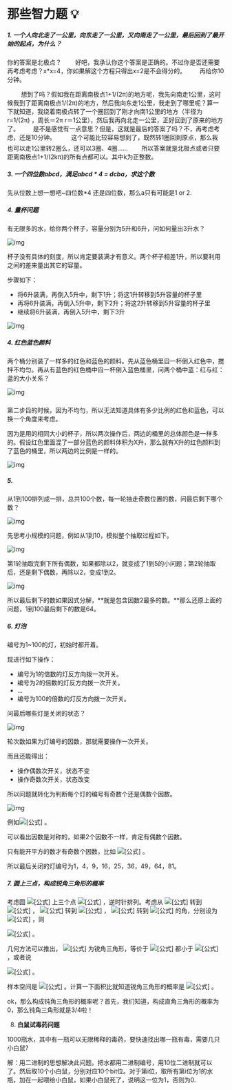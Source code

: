 # 那些智力题 💡

##### 1. 一个人向北走了一公里，向东走了一公里，又向南走了一公里，最后回到了最开始的起点，为什么？

你的答案是北极点？
 　　好吧，我承认你这个答案是正确的。不过你是否还需要再考虑考虑？x*x=4，你如果解这个方程只得出x=2是不会得分的。
 　　再给你10分钟。

 　　 想到了吗？假如我在距离南极点1+1/(2π)的地方呢，我先向南走1公里，这时候我到了距离南极点1/(2π)的地方，然后我向东走1公里，我走到了哪里呢？算一下就知道，我绕着南极点转了一个圈回到了刚才向南1公里的地方（半径为r=1/(2π) ，周长＝2π r＝1公里），然后我再向北走一公里，正好回到了原来的地方了。
 　　是不是感觉有一点意思？但是，这就是最后的答案了吗？不，再考虑考虑，还是10分钟。

 　　这个可能比较容易想到了，既然转1圈回到原点，那么我也可以走1公里转2圈么，还可以3圈、4圈……
 　　所以答案就是北极点或者只要距离南极点1+1/(2kπ)的所有点都可以。其中k为正整数。



##### 3.  一个四位数abcd，满足abcd * 4 = dcba，求这个数

先从位数上想一想吧~四位数*4 还是四位数，那么a只有可能是1 or 2.

##### 4. 量杯问题

有无限多的水，给你两个杯子，容量分别为5升和6升，问如何量出3升水？

![img](https://pic4.zhimg.com/80/v2-23e5a84ac48d06c7c6c2609c75da6bdf_1440w.jpg)



杯子没有具体的刻度，所以肯定要装满才有意义。两个杯子相差1升，所以要利用之间的差来量出其它的容量。

步骤如下：

- 将6升装满，再倒入5升中，剩下1升；将这1升转移到5升容量的杯子里
- 再将6升装满，再倒入5升中，剩下2升；将这2升转移到5升容量的杯子里
- 继续将6升装满，再倒入5升中，剩下3升

![img](https://pic4.zhimg.com/80/v2-30dadd6857394b49d5d12a41ee8b39b7_1440w.jpg)

##### 4. 红色蓝色颜料

两个桶分别装了一样多的红色和蓝色的颜料。先从蓝色桶里舀一杯倒入红色中，搅拌不均匀。再从有蓝色的红色桶中舀一杯倒入蓝色桶里，问两个桶中蓝：红与红：蓝的大小关系？

![img](https://pic1.zhimg.com/80/v2-07bf8eeda522ba38e4c39381429d82c0_1440w.jpg)

### 

第二步舀的时候，因为不均匀，所以无法知道具体有多少比例的红色和蓝色，可以换一个角度来考虑。

因为是用的相同大小的杯子，所以两次操作后，两边的桶里的总体颜色是一样多的。假设红色里面混了一部分蓝色的颜料体积为X升，那么就有X升的红色颜料到了蓝色的桶里，所以两边的比例是一样的。

![img](https://pic2.zhimg.com/80/v2-f3ab3d69b0abcdf5999428ced3e9ea21_1440w.jpg)

##### 5. 

从1到100排列成一排，总共100个数，每一轮抽走奇数位置的数，问最后剩下哪个数？

![img](https://pic4.zhimg.com/80/v2-1a7696a62cede10d76238cff607ae4a3_1440w.jpg)



先思考小规模的问题，例如从1到10，模拟整个抽取过程如下。

![img](https://pic2.zhimg.com/80/v2-fb836018ec2e2b893f302c6a65ec9dcd_1440w.jpg)

第1轮抽取完剩下所有偶数，如果都除以2，就变成了1到5的小问题；第2轮抽取后，还是剩下偶数，再除以2，变成1到2。

![img](https://pic4.zhimg.com/80/v2-1a29ce524db526b547a996a633afea87_1440w.jpg)

所以最后剩下的数如果因式分解，**就是包含因数2最多的数。**那么还原上面的问题，1到100最后剩下的数是64。

##### 6. 灯泡

编号为1~100的灯，初始时都开着。

现进行如下操作：

- 编号为1的倍数的灯反方向拨一次开关。
- 编号为2的倍数的灯反方向拨一次开关。
- ...
- 编号为100的倍数的灯反方向拨一次开关。

问最后哪些灯是关闭的状态？

![img](https://pic3.zhimg.com/80/v2-a27a3089c3f844881a8491ece2845432_1440w.jpg)



轮次数如果为灯编号的因数，那就需要操作一次开关。

而且还能得出：

- 操作偶数次开关，状态不变
- 操作奇数次开关，状态改变

所以问题就转化为判断每个灯的编号有奇数个还是偶数个因数。

![img](https://pic4.zhimg.com/80/v2-9d54d51faf2cac04b029fb4117150c77_1440w.jpg)

例如![[公式]](https://www.zhihu.com/equation?tex=12%3D1%5Ctimes+12%3D2%5Ctimes+6%3D3%5Ctimes+4) 。

可以看出因数是对称的，如果2个因数不一样，肯定有偶数个因数。

只有能开平方的数才有奇数个因数，比如 ![[公式]](https://www.zhihu.com/equation?tex=9%3D1%5Ctimes+9%3D3%5Ctimes+3) 。

所以最后关闭的灯编号为1，4，9，16，25，36，49，64，81。



##### 7. 圆上三点，构成锐角三角形的概率

考虑圆 ![[公式]](https://www.zhihu.com/equation?tex=O) 上三个点 ![[公式]](https://www.zhihu.com/equation?tex=A%2CB%2CC) ，逆时针排列。考虑从 ![[公式]](https://www.zhihu.com/equation?tex=OA) 转到 ![[公式]](https://www.zhihu.com/equation?tex=OB) ， ![[公式]](https://www.zhihu.com/equation?tex=OB) 转到 ![[公式]](https://www.zhihu.com/equation?tex=OC) ， ![[公式]](https://www.zhihu.com/equation?tex=OC) 转到 ![[公式]](https://www.zhihu.com/equation?tex=OA) 的角，分别设为 ![[公式]](https://www.zhihu.com/equation?tex=%5Calpha%2C%5Cbeta%2C%5Cgamma) ，则

![[公式]](https://www.zhihu.com/equation?tex=%5Calpha%2B%5Cbeta%2B%5Cgamma%3D2%5Cpi) 。

几何方法可以推出， ![[公式]](https://www.zhihu.com/equation?tex=%5Ctriangle+ABC) 为锐角三角形，等价于 ![[公式]](https://www.zhihu.com/equation?tex=%5Calpha%2C%5Cbeta%2C%5Cgamma) 都小于 ![[公式]](https://www.zhihu.com/equation?tex=%5Cpi) ，或者说

![[公式]](https://www.zhihu.com/equation?tex=%5Calpha%3C%5Cpi%2C%5Cbeta%3C%5Cpi%2C%5Calpha%2B%5Cbeta%3E%5Cpi) 。

样本空间是 ![[公式]](https://www.zhihu.com/equation?tex=%5C%7B%28%5Calpha%2C%5Cbeta%29%7C%5Calpha%3E0%2C%5Cbeta%3E0%2C%5Calpha%2B%5Cbeta%3C2%5Cpi%5C%7D) 。计算一下面积比就知道锐角三角形的概率是 ![[公式]](https://www.zhihu.com/equation?tex=%5Cfrac14) 。

ok，那么构成钝角三角形的概率呢？首先，我们知道，构成直角三角形的概率为0，那么钝角三角形就是3/4啦！

8. **白鼠试毒药问题**

1000瓶水，其中有一瓶可以无限稀释的毒药，要快速找出哪一瓶有毒，需要几只小白鼠?

解：用二进制的思想解决此问题。把水都用二进制编号，用10位二进制就可以了。然后取10个小白鼠，分别对应10个bit位。对于第i位，取所有第i位为1的水瓶，加在一起喂给小白鼠，如果小白鼠死了，说明这一位为1，否则为0.




